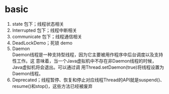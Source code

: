 # basic
1. state 包下；线程状态相关
2. Interrupted 包下；线程中断相关
3. communicate 包下；线程通信相关
4. DeadLockDemo；死锁 demo
5. Daemon  
   Daemon线程是一种支持型线程，因为它主要被用作程序中后台调度以及支持性工作。这
   意味着，当一个Java虚拟机中不存在非Daemon线程的时候，Java虚拟机将会退出。可以通过调
   用Thread.setDaemon(true)将线程设置为Daemon线程。
6. Deprecated；线程暂停、恢复和停止对应线程Thread的API就是suspend()、resume()和stop()，这些方法已经被废弃